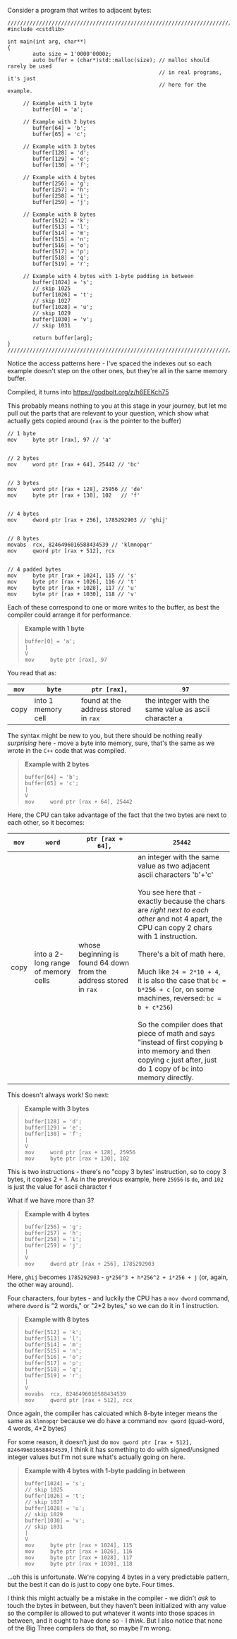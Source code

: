 Consider a program that writes to adjacent bytes:

    ////////////////////////////////////////////////////////////////////////////////
    #include <cstdlib>
        
    int main(int arg, char**)
    {
            auto size = 1'0000'0000z;
            auto buffer = (char*)std::malloc(size); // malloc should rarely be used
                                                    // in real programs, it's just
                                                    // here for the example.
            
         // Example with 1 byte
            buffer[0] = 'a';
            
         // Example with 2 bytes
            buffer[64] = 'b';
            buffer[65] = 'c';
            
         // Example with 3 bytes
            buffer[128] = 'd';
            buffer[129] = 'e';
            buffer[130] = 'f';
            
         // Example with 4 bytes
            buffer[256] = 'g';
            buffer[257] = 'h';
            buffer[258] = 'i';
            buffer[259] = 'j';
            
         // Example with 8 bytes
            buffer[512] = 'k';
            buffer[513] = 'l';
            buffer[514] = 'm';
            buffer[515] = 'n';
            buffer[516] = 'o';
            buffer[517] = 'p';
            buffer[518] = 'q';
            buffer[519] = 'r';
            
         // Example with 4 bytes with 1-byte padding in between
            buffer[1024] = 's';
            // skip 1025
            buffer[1026] = 't';
            // skip 1027
            buffer[1028] = 'u';
            // skip 1029
            buffer[1030] = 'v';
            // skip 1031
        
            return buffer[arg];
    }
    ////////////////////////////////////////////////////////////////////////////////

Notice the access patterns here - I've spaced the indexes out so each example doesn't step on the other ones, but they're all in the same memory buffer.

Compiled, it turns into https://godbolt.org/z/h6EEKch75

This probably means nothing to you at this stage in your journey, but let me pull out the parts that are relevant to your question, which show what actually gets copied around (`rax` is the pointer to the buffer)

    // 1 byte
    mov     byte ptr [rax], 97 // 'a'
    

    // 2 bytes
    mov     word ptr [rax + 64], 25442 // 'bc'
    

    // 3 bytes
    mov     word ptr [rax + 128], 25956 // 'de'
    mov     byte ptr [rax + 130], 102   // 'f'
    

    // 4 bytes
    mov     dword ptr [rax + 256], 1785292903 // 'ghij'
    

    // 8 bytes
    movabs  rcx, 8246496016588434539 // 'klmnopqr'
    mov     qword ptr [rax + 512], rcx
    

    // 4 padded bytes
    mov     byte ptr [rax + 1024], 115 // 's'
    mov     byte ptr [rax + 1026], 116 // 't'
    mov     byte ptr [rax + 1028], 117 // 'u'
    mov     byte ptr [rax + 1030], 118 // 'v'

Each of these correspond to one or more writes to the buffer, as best the compiler could arrange it for performance.

> **Example with 1 byte**
> 
>     buffer[0] = 'a';
>     |
>     V
>     mov     byte ptr [rax], 97

You read that as:

| `mov` | `byte`             | `ptr [rax],`                         | `97`                                                   |
| ----- | ------------------ | ------------------------------------ | ------------------------------------------------------ |
| copy  | into 1 memory cell | found at the address stored in `rax` | the integer with the same value as ascii character `a` |

The syntax might be new to you, but there should be nothing really *surprising* here - move a byte into memory, sure, that's the same as we wrote in the `C++` code that was compiled.

> **Example with 2 bytes**
> 
>     buffer[64] = 'b';
>     buffer[65] = 'c';
>     |
>     V
>     mov     word ptr [rax + 64], 25442

Here, the CPU can take advantage of the fact that the two bytes are next to each other, so it becomes:

| `mov` | `word`                              | `ptr [rax + 64],`                                                 | `25442`                                                                                                                                                                                                                                                                                                                                                                                                                                                                                                                                                                     |
| ----- | ----------------------------------- | ----------------------------------------------------------------- | --------------------------------------------------------------------------------------------------------------------------------------------------------------------------------------------------------------------------------------------------------------------------------------------------------------------------------------------------------------------------------------------------------------------------------------------------------------------------------------------------------------------------------------------------------------------------- |
| copy  | into a 2-long range of memory cells | whose beginning is found 64 down from the address stored in `rax` | an integer with the same value as two adjacent ascii characters 'b'+'c'<br><br>You see here that - exactly because the chars are *right next to each other* and not 4 apart, the CPU can copy 2 chars with 1 instruction.<br><br>There's a bit of math here.<br><br>Much like `24 = 2*10 + 4`, it is also the case that `bc = b*256 + c` (or, on some machines, reversed: `bc = b + c*256`)<br><br>So the compiler does that piece of math and says "instead of first copying `b` into memory and then copying `c` just after, just do 1 copy of `bc` into memory directly. |

This doesn't always work! So next:

> **Example with 3 bytes**
>  
>     buffer[128] = 'd';
>     buffer[129] = 'e';
>     buffer[130] = 'f';
>     |
>     V
>     mov     word ptr [rax + 128], 25956
>     mov     byte ptr [rax + 130], 102

This is two instructions - there's no "copy 3 bytes' instruction, so to copy 3 bytes, it copies 2 + 1. As in the previous example, here `25956` is `de`, and `102` is just the value for ascii character `f`

What if we have more than 3?

> **Example with 4 bytes**
> 
>     buffer[256] = 'g';
>     buffer[257] = 'h';
>     buffer[258] = 'i';
>     buffer[259] = 'j';
>     |
>     V
>     mov     dword ptr [rax + 256], 1785292903

Here, `ghij` becomes `1785292903` - `g*256^3 + h*256^2 + i*256 + j` (or, again, the other way around).

Four characters, four bytes - and luckily the CPU has a `mov dword` command, where `dword` is "2 words," or "2*2 bytes," so we can do it in 1 instruction.

>  **Example with 8 bytes**
> 
>     buffer[512] = 'k';
>     buffer[513] = 'l';
>     buffer[514] = 'm';
>     buffer[515] = 'n';
>     buffer[516] = 'o';
>     buffer[517] = 'p';
>     buffer[518] = 'q';
>     buffer[519] = 'r';
>     |
>     V
>     movabs  rcx, 8246496016588434539
>     mov     qword ptr [rax + 512], rcx

Once again, the compiler has calcuated which 8-byte integer means the same as `klmnopqr` because we do have a command  `mov qword` (quad-word, 4 words, 4*2 bytes)

For some reason, it doesn't just do `mov qword ptr [rax + 512], 8246496016588434539`, I think it has something to do with signed/unsigned integer values but I'm not sure what's actually going on here.

> **Example with 4 bytes with 1-byte padding in between**
> 
>     buffer[1024] = 's';
>     // skip 1025
>     buffer[1026] = 't';
>     // skip 1027
>     buffer[1028] = 'u';
>     // skip 1029
>     buffer[1030] = 'v';
>     // skip 1031
>     |
>     V
>     mov     byte ptr [rax + 1024], 115
>     mov     byte ptr [rax + 1026], 116
>     mov     byte ptr [rax + 1028], 117
>     mov     byte ptr [rax + 1030], 118

...oh this is unfortunate. We're copying 4 bytes in a very predictable pattern, but the best it can do is just to copy one byte. Four times.

I think this might actually be a mistake in the compiler - we didn't *ask* to touch the bytes in between, but they haven't been initialized with any value so the compiler is allowed to put whatever it wants into those spaces in between, and it ought to have done so - I *think*. But I also notice that none of the Big Three compilers do that, so maybe I'm wrong.
